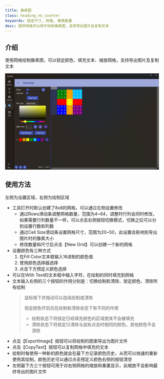 ```yaml
---
title: 像素图
class: heading_no_counter
keywords: 指定尺寸, 网格, 像素数量
desc: 提供网格可以用于绘制像素图，支持导出图片及复制文本
---
```


## 介绍

使用网格绘制像素图，可以锁定颜色、填充文本、缩放网格，支持导出图片及复制文本

![](../../assets/images/ToolsSet/TSMPixelGrid.png)

## 使用方法

左侧为设置区域，右侧为绘制区域

* 工具打开时默认创建了8x8的网格，可以通过左侧设置修改
  * 通过Rows滑动条调整网格数量，范围为4~64，调整时行列会同时修改，如果需要行列数量不一样，可以点击右侧按钮切换模式，切换之后可以分别设置行数和列数
  * 通过Cell Size滑动条设置网格尺寸，范围为20~50，此设置会影响到导出图片时的像素大小
  * 修改数量和尺寸后点击【New Grid】可以创建一个新的网格
* 设置颜色有三种方式
  1. 在Fill Color文本框输入16进制的颜色值
  2. 使用颜色选择器选择
  3. 点击下方预定义颜色选择
* 可以在With Text的文本框中输入字符，在绘制的同时填充到网格
* 文本输入右侧的三个按钮的作用分别是：切换绘制和清除、锁定颜色、清除所有绘制
  > 鼠标按下并拖动可以连续绘制或清除 
  >
  > 锁定颜色开启后在绘制和清除状态下有不同的作用
  > * 绘制状态下将锁定已经填充颜色的区域使其不会被填充
  > * 清除状态下将锁定只清除与鼠标点击时相同的颜色，其他颜色不会清除
* 点击【ExportImage】按钮可以将绘制的图案导出为图片文件
* 点击【CopyText】按钮可以复制网格中填充的文本
* 绘制时每使用一种新的颜色就会在最下方记录颜色历史，从而可以快速的重新使用其绘制，颜色历史可以通过点击预定义颜色右侧的按钮清空
* 左侧最下方三个按钮可用于对右侧网格的缩放和重置显示，此缩放不会影响最终导出的图片文件